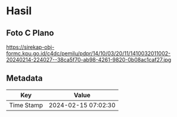 # Hasil

## Foto C Plano

https://sirekap-obj-formc.kpu.go.id/c4dc/pemilu/pdpr/14/10/03/20/11/1410032011002-20240214-224027--38ca5f70-ab98-4261-9820-0b08ac1caf27.jpg


## Metadata

| Key        | Value               |
| ---------- | ------------------- |
| Time Stamp | 2024-02-15 07:02:30 |



